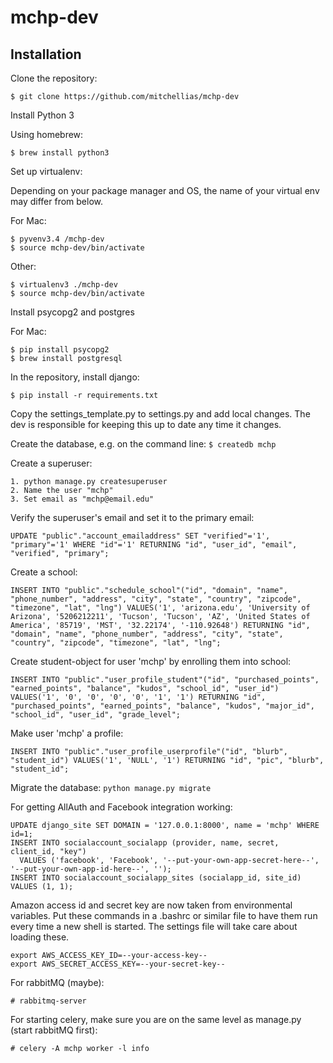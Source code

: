 mchp-dev
========
 
Installation
------------

Clone the repository:
```
$ git clone https://github.com/mitchellias/mchp-dev
```
Install Python 3

Using homebrew:
```
$ brew install python3
```
Set up virtualenv:

Depending on your package manager and OS, the name of your virtual env may differ from below.

For Mac:
```
$ pyvenv3.4 /mchp-dev
$ source mchp-dev/bin/activate
```
Other:
```
$ virtualenv3 ./mchp-dev
$ source mchp-dev/bin/activate
```
Install psycopg2 and postgres

For Mac:
```
$ pip install psycopg2
$ brew install postgresql
```
In the repository, install django:
```
$ pip install -r requirements.txt
```

Copy the settings_template.py to settings.py and add local changes. The dev is responsible for keeping this up to date any time it changes.

Create the database, e.g. on the command line:
```$ createdb mchp```

Create a superuser: 
```
1. python manage.py createsuperuser
2. Name the user "mchp"
3. Set email as "mchp@email.edu"
```

Verify the superuser's email and set it to the primary email:
```
UPDATE "public"."account_emailaddress" SET "verified"='1', "primary"='1' WHERE "id"='1' RETURNING "id", "user_id", "email", "verified", "primary";
```


Create a school: 
```
INSERT INTO "public"."schedule_school"("id", "domain", "name", "phone_number", "address", "city", "state", "country", "zipcode", "timezone", "lat", "lng") VALUES('1', 'arizona.edu', 'University of Arizona', '5206212211', 'Tucson', 'Tucson', 'AZ', 'United States of America', '85719', 'MST', '32.22174', '-110.92648') RETURNING "id", "domain", "name", "phone_number", "address", "city", "state", "country", "zipcode", "timezone", "lat", "lng";
```


Create student-object for user 'mchp' by enrolling them into school: 
```
INSERT INTO "public"."user_profile_student"("id", "purchased_points", "earned_points", "balance", "kudos", "school_id", "user_id") VALUES('1', '0', '0', '0', '0', '1', '1') RETURNING "id", "purchased_points", "earned_points", "balance", "kudos", "major_id", "school_id", "user_id", "grade_level";
```


Make user 'mchp' a profile: 
```
INSERT INTO "public"."user_profile_userprofile"("id", "blurb", "student_id") VALUES('1', 'NULL', '1') RETURNING "id", "pic", "blurb", "student_id";
```


Migrate the database: ```python manage.py migrate```


For getting AllAuth and Facebook integration working:
```
UPDATE django_site SET DOMAIN = '127.0.0.1:8000', name = 'mchp' WHERE id=1;
INSERT INTO socialaccount_socialapp (provider, name, secret, client_id, "key")
  VALUES ('facebook', 'Facebook', '--put-your-own-app-secret-here--', '--put-your-own-app-id-here--', '');
INSERT INTO socialaccount_socialapp_sites (socialapp_id, site_id) VALUES (1, 1);
```

Amazon access id and secret key are now taken from environmental variables. Put these commands in a .bashrc or similar file to have them run every time a new shell is started. The settings file will take care about loading these.
```
export AWS_ACCESS_KEY_ID=--your-access-key--
export AWS_SECRET_ACCESS_KEY=--your-secret-key--
```

For rabbitMQ (maybe):
```
# rabbitmq-server
```
For starting celery, make sure you are on the same level as manage.py (start rabbitMQ first):
```
# celery -A mchp worker -l info
```
